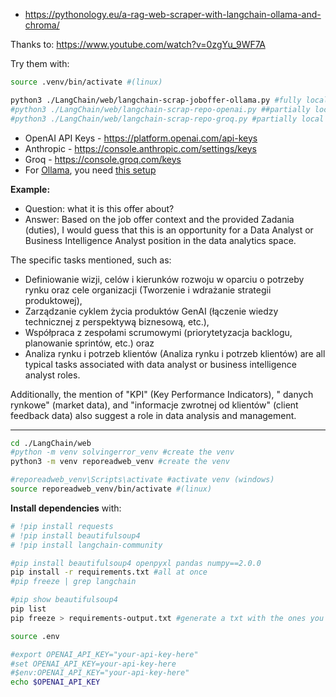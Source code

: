 * https://pythonology.eu/a-rag-web-scraper-with-langchain-ollama-and-chroma/


Thanks to: https://www.youtube.com/watch?v=0zgYu_9WF7A

Try them with: 

```sh
source .venv/bin/activate #(linux)

python3 ./LangChain/web/langchain-scrap-joboffer-ollama.py #fully local
#python3 ./LangChain/web/langchain-scrap-repo-openai.py ##partially local
#python3 ./LangChain/web/langchain-scrap-repo-groq.py #partially local
```

* OpenAI API Keys - <https://platform.openai.com/api-keys>
* Anthropic - <https://console.anthropic.com/settings/keys>
* Groq - <https://console.groq.com/keys>
* For [Ollama](https://github.com/JAlcocerT/Docker/tree/main/AI_Gen/Ollama), you need [this setup](https://fossengineer.com/selfhosting-llms-ollama/)

**Example:**

* Question: what it is this offer about?
* Answer: Based on the job offer context and the provided Zadania (duties), I would guess that this is an opportunity for a Data Analyst or Business Intelligence Analyst position in the data analytics space.

The specific tasks mentioned, such as:

* Definiowanie wizji, celów i kierunków rozwoju w oparciu o potrzeby rynku oraz cele organizacji (Tworzenie i wdrażanie strategii produktowej),
* Zarządzanie cyklem życia produktów GenAI (łączenie wiedzy technicznej z perspektywą biznesową, etc.),
* Współpraca z zespołami scrumowymi (priorytetyzacja backlogu, planowanie sprintów, etc.) oraz
* Analiza rynku i potrzeb klientów (Analiza rynku i potrzeb klientów) are all typical tasks associated with data analyst or business intelligence analyst roles.

Additionally, the mention of "KPI" (Key Performance Indicators), " danych rynkowe" (market data), and "informacje zwrotnej od klientów" (client feedback data) also suggest a role in data analysis and management.

---

```sh
cd ./LangChain/web
#python -m venv solvingerror_venv #create the venv
python3 -m venv reporeadweb_venv #create the venv

#reporeadweb_venv\Scripts\activate #activate venv (windows)
source reporeadweb_venv/bin/activate #(linux)
```

**Install dependencies** with:

```sh
# !pip install requests
# !pip install beautifulsoup4
# !pip install langchain-community

#pip install beautifulsoup4 openpyxl pandas numpy==2.0.0
pip install -r requirements.txt #all at once
#pip freeze | grep langchain

#pip show beautifulsoup4
pip list
pip freeze > requirements-output.txt #generate a txt with the ones you have!
```

```sh
source .env

#export OPENAI_API_KEY="your-api-key-here"
#set OPENAI_API_KEY=your-api-key-here
#$env:OPENAI_API_KEY="your-api-key-here"
echo $OPENAI_API_KEY
```